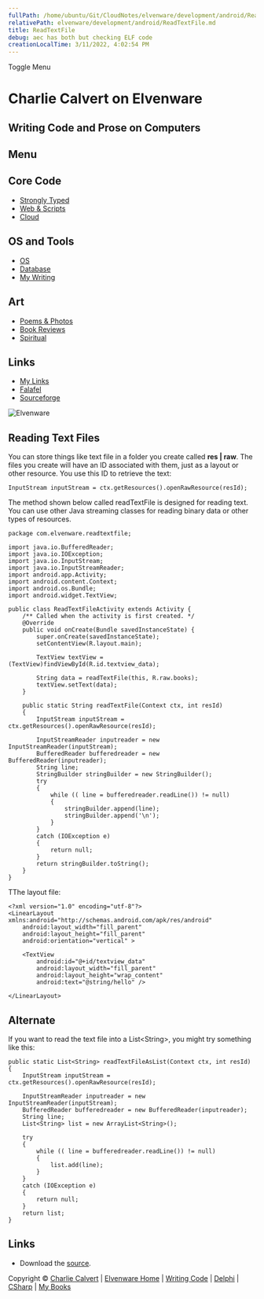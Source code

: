 ```yaml
---
fullPath: /home/ubuntu/Git/CloudNotes/elvenware/development/android/ReadTextFile.md
relativePath: elvenware/development/android/ReadTextFile.md
title: ReadTextFile
debug: aec has both but checking ELF code
creationLocalTime: 3/11/2022, 4:02:54 PM
---
```


<!-- toc -->
<!-- tocstop -->

Toggle Menu

Charlie Calvert on Elvenware
============================

Writing Code and Prose on Computers
-----------------------------------

Menu
----

Core Code
---------

-   [Strongly Typed](../index.html)
-   [Web & Scripts](../web/index.html)
-   [Cloud](../cloud/index.shtml)

OS and Tools
------------

-   [OS](../../os/index.html)
-   [Database](../database/index.html)
-   [My Writing](../../books/index.html)

Art
---

-   [Poems & Photos](../../Art/index.html)
-   [Book Reviews](../../books/reading/index.html)
-   [Spiritual](../../spirit/index.html)

Links
-----

-   [My Links](../../links.html)
-   [Falafel](http://www.falafel.com/)
-   [Sourceforge](http://sourceforge.net/projects/elvenware/)

![Elvenware](../../images/elvenwarelogo.png)

Reading Text Files
------------------

You can store things like text file in a folder you create called **res
| raw**. The files you create will have an ID associated with them, just
as a layout or other resource. You use this ID to retrieve the text:

~~~~ {.code}
InputStream inputStream = ctx.getResources().openRawResource(resId);
~~~~

The method shown below called readTextFile is designed for reading text.
You can use other Java streaming classes for reading binary data or
other types of resources.

~~~~ {.csharpcode}
package com.elvenware.readtextfile;

import java.io.BufferedReader;
import java.io.IOException;
import java.io.InputStream;
import java.io.InputStreamReader;
import android.app.Activity;
import android.content.Context;
import android.os.Bundle;
import android.widget.TextView;

public class ReadTextFileActivity extends Activity {
    /** Called when the activity is first created. */
    @Override
    public void onCreate(Bundle savedInstanceState) {
        super.onCreate(savedInstanceState);
        setContentView(R.layout.main);

        TextView textView = (TextView)findViewById(R.id.textview_data);
        
        String data = readTextFile(this, R.raw.books);
        textView.setText(data);
    }

    public static String readTextFile(Context ctx, int resId)
    {
        InputStream inputStream = ctx.getResources().openRawResource(resId);

        InputStreamReader inputreader = new InputStreamReader(inputStream);
        BufferedReader bufferedreader = new BufferedReader(inputreader);
        String line;
        StringBuilder stringBuilder = new StringBuilder();
        try 
        {
            while (( line = bufferedreader.readLine()) != null) 
            {
                stringBuilder.append(line);
                stringBuilder.append('\n');
            }
        } 
        catch (IOException e) 
        {
            return null;
        }
        return stringBuilder.toString();
    }
}
~~~~

TThe layout file:

~~~~ {.csharpcode}
<?xml version="1.0" encoding="utf-8"?>
<LinearLayout xmlns:android="http://schemas.android.com/apk/res/android"
    android:layout_width="fill_parent"
    android:layout_height="fill_parent"
    android:orientation="vertical" >

    <TextView
        android:id="@+id/textview_data"
        android:layout_width="fill_parent"
        android:layout_height="wrap_content"
        android:text="@string/hello" />

</LinearLayout>
~~~~

Alternate
---------

If you want to read the text file into a List\<String\>, you might try
something like this:

~~~~ {.csharpcode}
public static List<String> readTextFileAsList(Context ctx, int resId)
{
    InputStream inputStream = ctx.getResources().openRawResource(resId);

    InputStreamReader inputreader = new InputStreamReader(inputStream);
    BufferedReader bufferedreader = new BufferedReader(inputreader);
    String line;
    List<String> list = new ArrayList<String>(); 
        
    try 
    {
        while (( line = bufferedreader.readLine()) != null) 
        {
            list.add(line);                
        }
    } 
    catch (IOException e) 
    {
        return null;
    }
    return list;
}
~~~~

Links
-----

-   Download the [source](../../downloads/Android/ReadTextFile.zip).

Copyright © [Charlie Calvert](../../index.html) | [Elvenware
Home](../../index.html) | [Writing Code](../index.html) |
[Delphi](../delphi/index.html) | [CSharp](../csharp/index.html) | [My
Books](../../books/index.html)
